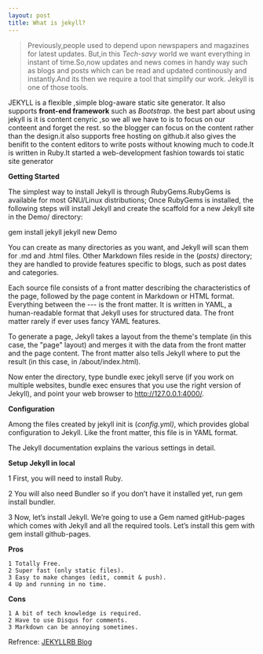 ```yaml
---
layout: post
title: What is jekyll?
---
```

   
> Previously,people used to depend upon newspapers and magazines for latest updates. But,in this _Tech-savy_ world we want everything in instant of time.So,now updates and news comes in handy way such as blogs and posts which can be read and updated continously and instantly.And its then we require a tool that simplify our work. Jekyll  is one of those tools.
      
   JEKYLL is a  flexible ,simple blog-aware static site generator. It also supports **front-end framework** such as _Bootstrap_. the best part about using jekyll is it is content cenyric ,so we all we have to is to focus on our conteent and forget the rest. so the blogger can focus on the content rather than the design.it also supports free hosting on github.it also gives the benifit to the content editors to write posts without knowing much to code.It is written in Ruby.It started a web-development fashion towards toi static site generator

**Getting Started**

The simplest way to install Jekyll is through RubyGems.RubyGems is available for most GNU/Linux distributions; Once RubyGems is installed, the following steps will install Jekyll and create the scaffold for a new Jekyll site in the Demo/ directory:

gem install jekyll jekyll new Demo

You can create as many directories as you want, and Jekyll will scan them for .md and .html files. Other Markdown files reside in the (_posts)_ directory; they are handled to provide features specific to blogs, such as post dates and categories.

Each source file consists of a front matter describing the characteristics of the page, followed by the page content in Markdown or HTML format. 
Everything between the --- is the front matter. It is written in YAML, a human-readable format that Jekyll uses for structured data. The front matter rarely if ever uses fancy YAML features.

To generate a page, Jekyll takes a layout from the theme's template (in this case, the "page" layout) and merges it with the data from the front matter and the page content. The front matter also tells Jekyll where to put the result (in this case, in /about/index.html).

Now enter the directory, type bundle exec jekyll serve (if you work on multiple websites, bundle exec ensures that you use the right version of Jekyll), and point your web browser to http://127.0.0.1:4000/. 

**Configuration**

Among the files created by jekyll init is (_config.yml)_, which provides global configuration to Jekyll. Like the front matter, this file is in YAML format.

The Jekyll documentation explains the various settings in detail.

**Setup Jekyll in local**

   1 First, you will need to install Ruby.

   2 You will also need Bundler so if you don’t have it installed yet, run gem install bundler.

   3 Now, let’s install Jekyll. We’re going to use a Gem named gitHub-pages which comes with Jekyll and all the required tools. Let’s install this gem with gem install github-pages.



**Pros**

    1 Totally Free.
    2 Super fast (only static files).
    3 Easy to make changes (edit, commit & push).
    4 Up and running in no time.

**Cons**

    1 A bit of tech knowledge is required.
    2 Have to use Disqus for comments.
    3 Markdown can be annoying sometimes.  

Refrence: [JEKYLLRB Blog](https://jekyllrb.com/)

